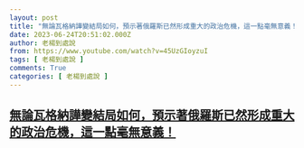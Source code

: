 ```yaml
---
layout: post
title: "無論瓦格納譁變結局如何，預示著俄羅斯已然形成重大的政治危機，這一點毫無意義！"
date: 2023-06-24T20:51:02.000Z
author: 老楊到處說
from: https://www.youtube.com/watch?v=45UzGIoyzuI
tags: [ 老楊到處說 ]
comments: True
categories: [ 老楊到處說 ]
---
```

<!--1687639862000-->
[無論瓦格納譁變結局如何，預示著俄羅斯已然形成重大的政治危機，這一點毫無意義！](https://www.youtube.com/watch?v=45UzGIoyzuI)
------

<div>

</div>
